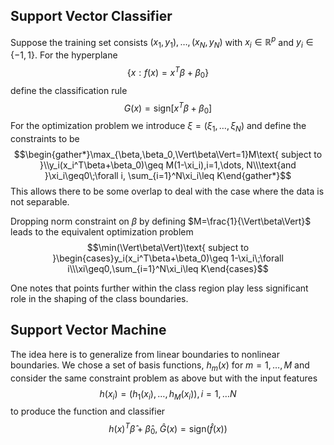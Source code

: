 ## Support Vector Classifier

Suppose the training set consists $(x_1,y_1),\dots,(x_N,y_N)$ with $x_i\in\mathbb{R}^p$ and $y_i\in\{-1,1\}$. For the hyperplane
$$\{x:f(x)=x^T\beta+\beta_0\}$$
define the classification rule
$$G(x)=\text{sign}\left[x^T\beta+\beta_0\right]$$
For the optimization problem we introduce $\xi=(\xi_1,\dots,\xi_N)$ and define the constraints to be
$$\begin{gather*}\max_{\beta,\beta_0,\Vert\beta\Vert=1}M\text{ subject to }\\y_i(x_i^T\beta+\beta_0)\geq M(1-\xi_i),i=1,\dots, N\\\text{and }\xi_i\geq0\;\forall i, \sum_{i=1}^N\xi_i\leq K\end{gather*}$$
This allows there to be some overlap to deal with the case where the data is not separable. 

Dropping norm constraint on $\beta$ by defining $M=\frac{1}{\Vert\beta\Vert}$ leads to the equivalent optimization problem
$$\min(\Vert\beta\Vert)\text{ subject to }\begin{cases}y_i(x_i^T\beta+\beta_0)\geq 1-\xi_i\;\forall i\\\xi\geq0,\sum_{i=1}^N\xi_i\leq K\end{cases}$$

One notes that points further within the class region play less significant role in the shaping of the class boundaries. 

## Support Vector Machine

The idea here is to generalize from linear boundaries to nonlinear boundaries. We chose a set of basis functions, $h_m(x)$ for $m=1,\dots, M$ and consider the same constraint problem as above but with the input features
$$h(x_i)=(h_1(x_i),\dots,h_M(x_i)), i=1,\dots N$$
to produce the function and classifier
$$h(x)^T\hat{\beta}+\hat{\beta}_0,\;\hat{G}(x)=\text{sign}\left(\hat{f}(x)\right)$$

